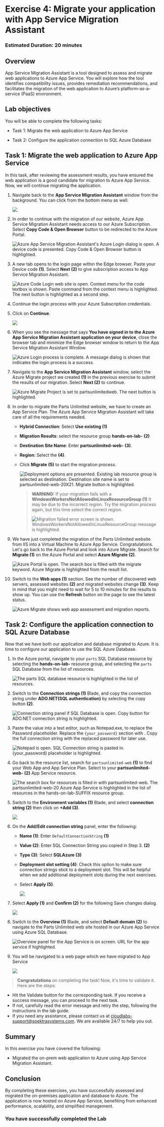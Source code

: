 # Exercise 4: Migrate your application with App Service Migration Assistant
 
### Estimated Duration: 20 minutes

## Overview

App Service Migration Assistant is a tool designed to assess and migrate web applications to Azure App Service. You will explore how the tool identifies compatibility issues, provides remediation recommendations, and facilitates the migration of the web application to Azure’s platform-as-a-service (PaaS) environment.

## Lab objectives

You will be able to complete the following tasks:

- Task 1: Migrate the web application to Azure App Service

- Task 2: Configure the application connection to SQL Azure Database


## Task 1: Migrate the web application to Azure App Service

In this task, after reviewing the assessment results, you have ensured the web application is a good candidate for migration to Azure App Service. Now, we will continue migrating the application.

1. Navigate back to the **App Service Migration Assistant** window from the background. You can click from the bottom menu as well.

    ![](media/m56.png)

1. In order to continue with the migration of our website, Azure App Service Migration Assistant needs access to our Azure Subscription. Select **Copy Code & Open Browser** button to be redirected to the Azure Portal.

   ![Azure App Service Migration Assistant's Azure Login dialog is open. A device code is presented. Copy Code & Open Browser button is highlighted.](media/m51.png "Azure Login")

1. A new tab opens to the login page within the Edge browser. Paste your Device code **(1)**. Select **Next (2)** to give subscription access to App Service Migration Assistant.

    ![Azure Code Login web site is open. Context menu for the code textbox is shown. Paste command from the context menu is highlighted. The next button is highlighted as a second step. ](media/m52.png "Enter Authentication Code")

1. Continue the login process with your Azure Subscription credentials.

1. Click on **Continue**.

    ![](media/m53.png)

1. When you see the message that says **You have signed in to the Azure App Service Migration Assistant application on your device**, close the browser tab and minimize the Edge browser window to return to the App Service Migration Assistant Window.    

    ![Azure Login process is complete. A message dialog is shown that indicates the login process is a success.](media/updated33.png "App Service Migration Assistant authentication approval")

1. Navigate to the **App Service Migration Assistant** window, select the Azure Migrate project we created **(1)** in the previous exercise to submit the results of our migration. Select **Next (2)** to continue.

    ![Azure Migrate Project is set to partsunlimitedweb. The next button is highlighted.](media/m54.png "Azure Migrate Hub integration")

1. In order to migrate the Parts Unlimited website, we have to create an App Service Plan. The Azure App Service Migration Assistant will take care of all the requirements needed.

    - **Hybrid Connection**: Select **Use existing (1)** 
    - **Migration Results**: select the resource group **hands-on-lab-<inject key="DeploymentID" enableCopy="false"/>** **(2)**
    - **Destination Site Name**: Enter **partsunlimited-web-<inject key="DeploymentID" enableCopy="false"/>** **(3)**.
    - **Region**: Select the **<inject key="location" style="color:red" />** **(4)**. 
    - Click **Migrate** **(5)** to start the migration process.

      ![Deployment options are presented. Existing lab resource group is selected as destination. Destination site name is set to partsunlimited-web-20X21. Migrate button is highlighted.](media/m55.png "Azure App Service Migration Assistant Options")

      > **WARNING:** If your migration fails with a **WindowsWorkersNotAllowedInLinuxResourceGroup (1)** It may be due to the incorrect region. Try the migration process again, but this time select the correct region.  
      >
      > ![Migration failed error screen is shown. WindowsWorkersNotAllowedInLinuxResourceGroup message is highlighted.](media/updated35.png "Migration failed")

1. We have just completed the migration of the Parts Unlimited website from IIS into a Virtual Machine to Azure App Service. Congratulations. Let's go back to the Azure Portal and look into Azure Migrate. Search for **Migrate (1)** on the Azure Portal and select **Azure Migrate (2)**.

    ![Azure Portal is open. The search box is filled with the migrate keyword. Azure Migrate is highlighted from the result list.](media/im1.png "Azure Migrate on Azure Portal Search")

1. Switch to the **Web apps (1)** section. See the number of discovered web servers, assessed websites **(2)** and migrated websites change **(3)**. Keep in mind that you might need to wait for 5 to 10 minutes for the results to show up. You can use the **Refresh** button on the page to see the latest status.

    ![Azure Migrate shows web app assessment and migration reports.](media/im2.png "Azure Migrate Web Apps Tools")

## Task 2: Configure the application connection to SQL Azure Database

Now that we have both our application and database migrated to Azure. It is time to configure our application to use the SQL Azure Database.

1. In the Azure portal, navigate to your `parts` SQL Database resource by selecting the **hands-on-lab-<inject key="DeploymentID" enableCopy="false"/>** resource group, and selecting the `parts` SQL Database from the list of resources.

   ![The parts SQL database resource is highlighted in the list of resources.](media/m57.png "SQL database")

1. Switch to the **Connection strings (1)** Blade, and copy the connection string under **ADO.NET(SQL authentication)** by selecting the copy button **(2)**.

   ![Connection string panel if SQL Database is open. Copy button for ADO.NET connection string is highlighted.](media/m58.png "Database connection string")

1. Paste the value into a text editor, such as Notepad.exe, to replace the Password placeholder. Replace the `{your_password}` section with **<inject key="SQLVM Password" />**. Copy the full connection string with the replaced password for later use.

    ![Notepad is open. SQL Connection string is pasted in. {your_password} placeholder is highlighted.](media/sql-connection-string-password-replace.png "Database connection string")

1. Go back to the resource list, search for `partsunlimited-web` **(1)** to find your Web App and App Service Plan. Select to your **partsunlimited-web-<inject key="DeploymentID" enableCopy="false"/> (2)** App Service resource.

   ![The search box for resources is filled in with partsunlimited-web. The partsunlimited-web-20 Azure App Service is highlighted in the list of resources in the hands-on-lab-SUFFIX resource group.](media/m59.png "Resources")

1. Switch to the **Environment variables (1)** Blade, and select **connection string (2)** then click on **+Add (3)**.

    ![](media/updated67u.png)

1. On the **Add/Edit connection string** panel, enter the following:

   - **Name (1)**: Enter `DefaultConnectionString` **(1)**
   - **Value (2)**: Enter SQL Connection String you copied in Step 3. **(2)**
   - **Type (3)**: Select **SQLAzure (3)**
   - **Deployment slot setting (4)**: Check this option to make sure connection strings stick to a deployment slot. This will be helpful when we add additional deployment slots during the next exercises.
   - Select **Apply (5)**.

     ![](media/m60.png)

1. Select **Apply (1)** and **Confirm (2)** for the following Save changes dialog.

   ![](media/m61.png)

1. Switch to the **Overview (1)** Blade, and select **Default domain (2)** to navigate to the Parts Unlimited web site hosted in our Azure App Service using Azure SQL Database.

    ![Overview panel for the App Service is on screen. URL for the app service if highlighted.](media/m62.png "App Service public URL")
    
1. You will be navigated to a web page which we have migrated to App Service

    ![](media/im7.jpg)
   
> **Congratulations** on completing the task! Now, it's time to validate it. Here are the steps:
  - Hit the Validate button for the corresponding task. If you receive a success message, you can proceed to the next task. 
  - If not, carefully read the error message and retry the step, following the instructions in the lab guide.
  - If you need any assistance, please contact us at cloudlabs-support@spektrasystems.com. We are available 24/7 to help you out.

<validation step="83075887-7dea-4a4f-882d-e3256324d2ea" />

## Summary

In this exercise you have covered the following:
 
 - Migrated the on-prem web application to Azure using App Service Migration Assistant. 

## Conclusion

By completing these exercises, you have successfully assessed and migrated the on-premises application and database to Azure. The application is now hosted on Azure App Service, benefiting from enhanced performance, scalability, and simplified management.

### You have successfully completed the Lab
